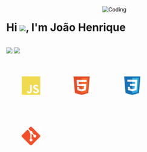 
<img align="right" alt="Coding" width="250" src="https://user-images.githubusercontent.com/94543840/197656634-8b75df07-3a10-431b-9a4a-5664659e04f1.png">
<h1 align="left">Hi <img src="https://raw.githubusercontent.com/kaueMarques/kaueMarques/master/hi.gif" height="30px">, I'm João Henrique</h1>

<div>
  <br>
  <img height="135em" src="http://github-readme-streak-stats.herokuapp.com?user=JHenrique-m&theme=tokyonight&hide_border=true&locale=pt-br)](https://git.io/streak-stats)">
  <img height="135em" src="https://github-readme-stats.vercel.app/api/top-langs/?username=JHenrique-m&layout=compact&locale=pt-br&langs_count=7&hide_border=true&theme=tokyonight"><br><br>
</div>  
<div aling="center">
  <img  height="50" style="padding:40px" src="https://raw.githubusercontent.com/devicons/devicon/master/icons/javascript/javascript-plain.svg">
  <img  height="50" style="padding:40px" src="https://raw.githubusercontent.com/devicons/devicon/master/icons/html5/html5-original.svg">
  <img  height="50" style="padding:40px" src="https://raw.githubusercontent.com/devicons/devicon/master/icons/css3/css3-original.svg">
  <img  height="50" style="padding:40px" src="https://raw.githubusercontent.com/devicons/devicon/master/icons/git/git-original.svg">
</div>

